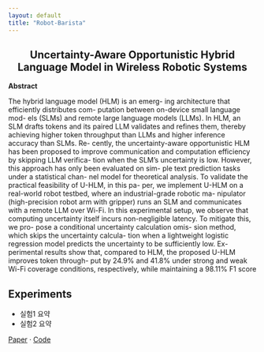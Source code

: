 ```yaml
---
layout: default
title: "Robot-Barista"
---
```

<div align="center">

## Uncertainty-Aware Opportunistic Hybrid Language Model in Wireless Robotic Systems

</div>

**Abstract**

The hybrid language model (HLM) is an emerg-
ing architecture that efficiently distributes com-
putation between on-device small language mod-
els (SLMs) and remote large language models
(LLMs). In HLM, an SLM drafts tokens and its
paired LLM validates and refines them, thereby
achieving higher token throughput than LLMs
and higher inference accuracy than SLMs. Re-
cently, the uncertainty-aware opportunistic HLM
has been proposed to improve communication and
computation efficiency by skipping LLM verifica-
tion when the SLM’s uncertainty is low. However,
this approach has only been evaluated on sim-
ple text prediction tasks under a statistical chan-
nel model for theoretical analysis. To validate
the practical feasibility of U-HLM, in this pa-
per, we implement U-HLM on a real-world robot
testbed, where an industrial-grade robotic ma-
nipulator (high-precision robot arm with gripper)
runs an SLM and communicates with a remote
LLM over Wi-Fi. In this experimental setup, we
observe that computing uncertainty itself incurs
non-negligible latency. To mitigate this, we pro-
pose a conditional uncertainty calculation omis-
sion method, which skips the uncertainty calcula-
tion when a lightweight logistic regression model
predicts the uncertainty to be sufficiently low. Ex-
perimental results show that, compared to HLM,
the proposed U-HLM improves token through-
put by 24.9% and 41.8% under strong and weak
Wi-Fi coverage conditions, respectively, while
maintaining a 98.11% F1 score

## Experiments
- 실험1 요약
- 실험2 요약

[Paper](링크) · [Code](https://github.com/jeyoung78/Robot-Barista)
